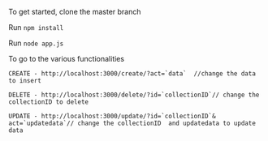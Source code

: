To get started, clone the master branch 

Run `npm install` 

Run  `node app.js`

To go to the various functionalities 

    CREATE - http://localhost:3000/create/?act=`data`  //change the data to insert
    
    DELETE - http://localhost:3000/delete/?id=`collectionID`// change the collectionID to delete
    
    UPDATE - http://localhost:3000/update/?id=`collectionID`& act=`updatedata`// change the collectionID  and updatedata to update data

